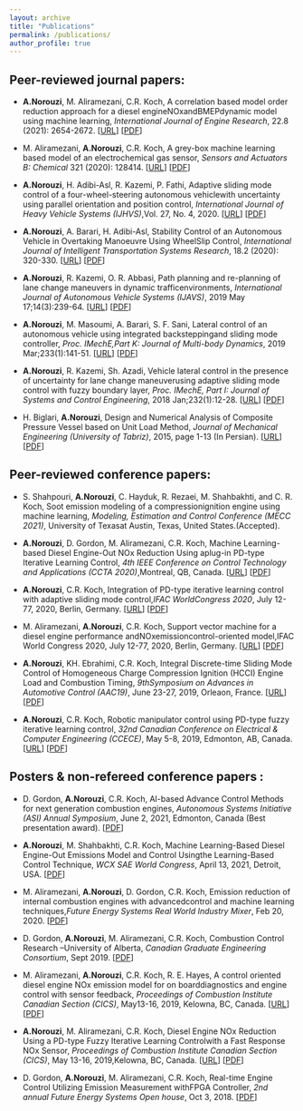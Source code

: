 ```yaml
---
layout: archive
title: "Publications"
permalink: /publications/
author_profile: true
---
```


## Peer-reviewed journal papers:


* **A.Norouzi**, M. Aliramezani, C.R. Koch, A correlation based model order reduction approach for a diesel engineNOxandBMEPdynamic model using machine learning, _International Journal of Engine Research_, 22.8 (2021): 2654-2672. [[URL](https://journals.sagepub.com/doi/abs/10.1177/1468087420936949)] [[PDF](/files/pdf/MOR-IJER-AN-v05-wfp.pdf)]

* M.  Aliramezani, **A.Norouzi**,  C.R.  Koch,  A  grey-box  machine  learning  based  model  of  an  electrochemical  gas  sensor, _Sensors and Actuators B: Chemical_ 321 (2020):  128414. [[URL](https://www.sciencedirect.com/science/article/pii/S0925400520307590?casa_token=iEpX_a4MmNIAAAAA:KYrzjeXC0XXixXneruou1znUHBf28wU_QzCXRYubPa-PS_5vRxJ9N0zFy_QQb1vj0ijon7MTjA)] [[PDF](/files/pdf/NOxsensorGreyboxSVM_R1-wfp.pdf)]

* **A.Norouzi**, H. Adibi-Asl, R. Kazemi, P. Fathi, Adaptive sliding mode control of a four-wheel-steering autonomous vehiclewith uncertainty using parallel orientation and position control, _International Journal of Heavy Vehicle Systems (IJHVS)_,Vol.  27, No.  4, 2020. [[URL](https://www.inderscienceonline.com/doi/abs/10.1504/IJHVS.2020.109290)] [[PDF](/files/pdf/4WS_ASMC_accepted_version-wfp.pdf)]

* **A.Norouzi**, A. Barari, H. Adibi-Asl, Stability Control of an Autonomous Vehicle in Overtaking Manoeuvre Using WheelSlip Control, _International Journal of Intelligent Transportation Systems Research_, 18.2 (2020): 320-330. [[URL](https://www.springerprofessional.de/en/stability-control-of-an-autonomous-vehicle-in-overtaking-manoeuv/17100504)] [[PDF](/files/pdf/IJT_Springer_accepted_version-wfp.pdf)]

* **A.Norouzi**,  R.  Kazemi,  O.  R.  Abbasi,  Path  planning  and  re-planning  of  lane  change  maneuvers  in  dynamic  trafficenvironments, _International Journal of Autonomous Vehicle Systems (IJAVS)_, 2019 May 17;14(3):239-64. [[URL](https://www.inderscienceonline.com/doi/abs/10.1504/IJVAS.2019.099831)] [[PDF](/files/pdf/path_palnning_accepted_version-wfp.pdf)]

* **A.Norouzi**, M. Masoumi, A. Barari, S. F. Sani, Lateral control of an autonomous vehicle using integrated backsteppingand sliding mode controller, _Proc. IMechE,Part K: Journal of Multi-body Dynamics_, 2019 Mar;233(1):141-51. [[URL](https://journals.sagepub.com/doi/full/10.1177/1464419318797051)] [[PDF](/files/pdf/partk-2018-wfp.pdf)]

* **A.Norouzi**,  R.  Kazemi,  Sh.   Azadi,  Vehicle  lateral  control  in  the  presence  of  uncertainty  for  lane  change  maneuverusing  adaptive  sliding  mode  control  with  fuzzy  boundary  layer,  _Proc. IMechE, Part I: Journal of Systems and Control Engineering_, 2018 Jan;232(1):12-28. [[URL](https://journals.sagepub.com/doi/abs/10.1177/0959651817733222)] [[PDF](/files/pdf/PartI-2018-wfp.pdf)]


* H. Biglari, **A.Norouzi**, Design and Numerical Analysis of Composite Pressure Vessel based on Unit Load Method, _Journal of Mechanical Engineering (University of Tabriz)_, 2015, page 1-13 (In Persian). [[URL](https://www.researchgate.net/publication/293645262_Design_and_Numerical_Analysis_of_Composite_Pressure_Vessel_based_on_Unit_Load_Method_in_persian)] [[PDF](/files/pdf/JMEUT40541445545800.pdf)]



## Peer-reviewed conference papers:

* S. Shahpouri, **A.Norouzi**, C. Hayduk, R. Rezaei, M. Shahbakhti, and C. R. Koch, Soot emission modeling of a compressionignition engine using machine learning, _Modeling, Estimation and Control Conference (MECC 2021)_, University of Texasat Austin, Texas, United States.(Accepted).

* **A.Norouzi**, D. Gordon, M. Aliramezani, C.R. Koch, Machine Learning-based Diesel Engine-Out NOx Reduction Using aplug-in PD-type Iterative Learning Control, _4th IEEE Conference on Control Technology and Applications (CCTA 2020)_,Montreal, QB, Canada. [[URL](https://ieeexplore.ieee.org/abstract/document/9206277)] [[PDF](/files/pdf/CCTA2020_v04-wfp.pdf)]

* **A.Norouzi**, C.R. Koch, Integration of PD-type iterative learning control with adaptive sliding mode control,_IFAC WorldCongress 2020_, July 12-77, 2020, Berlin, Germany. [[URL](https://www.sciencedirect.com/science/article/pii/S2405896320323223)] [[PDF](/files/pdf/1-s2.0-S2405896320323223-main-wfp.pdf)]

* M. Aliramezani, **A.Norouzi**,  C.R.  Koch,  Support  vector  machine  for  a  diesel  engine  performance  andNOxemissioncontrol-oriented model,IFAC World Congress 2020, July 12-77, 2020, Berlin, Germany. [[URL](https://www.sciencedirect.com/science/article/pii/S2405896320312635)] [[PDF](/files/pdf/1-s2.0-S2405896320312635-main-wfp.pdf)]

* **A.Norouzi**, KH. Ebrahimi,  C.R.  Koch,  Integral Discrete-time Sliding Mode Control of Homogeneous Charge Compression Ignition (HCCI) Engine Load and Combustion Timing, _9thSymposium on Advances in Automotive Control (AAC19)_, June 23-27, 2019, Orleaon, France. [[URL](https://www.sciencedirect.com/science/article/pii/S2405896319306445)] [[PDF](/files/pdf/AAC_IFAC_2019_V6-wfp.pdf)]

* **A.Norouzi**, C.R. Koch,  Robotic  manipulator  control  using  PD-type  fuzzy  iterative  learning  control, _32nd Canadian Conference on Electrical & Computer Engineering (CCECE)_, May 5-8, 2019, Edmonton, AB, Canada. [[URL](https://ieeexplore.ieee.org/document/8861721)] [[PDF](/files/pdf/IEEE_CCECE_2019_v6-wfp.pdf)]


## Posters & non-refereed conference papers :
* D. Gordon, **A.Norouzi**, C.R. Koch, AI-based Advance Control Methods for next generation combustion engines, _Autonomous Systems Initiative (ASI) Annual Symposium_, June 2, 2021, Edmonton, Canada (Best presentation award). [[PDF](/files/pdf/ASIpresentationDGAN.pdf)]

* **A.Norouzi**, M. Shahbakhti, C.R. Koch, Machine Learning-Based Diesel Engine-Out Emissions Model and Control Usingthe Learning-Based Control Technique, _WCX SAE World Congress_, April 13, 2021, Detroit, USA. [[PDF](/files/pdf/21PFL-0760_submitted.pdf)]

* M.  Aliramezani, **A.Norouzi**,  D.  Gordon,  C.R.  Koch,  Emission  reduction  of  internal  combustion  engines  with  advancedcontrol and machine learning techniques,_Future Energy Systems Real World Industry Mixer_, Feb 20, 2020. [[PDF](/files/pdf/MA_FESLighning2020_V01.pdf)]

* D.  Gordon, **A.Norouzi**,  M.  Aliramezani,  C.R.  Koch,  Combustion  Control  Research  –University of Alberta, _Canadian Graduate Engineering Consortium_, Sept 2019. [[PDF](/files/pdf/CEGC_2019_V02.pdf)]

* M. Aliramezani, **A.Norouzi**, C.R. Koch, R. E. Hayes, A control oriented diesel engine NOx emission model for on boarddiagnostics and engine control with sensor feedback, _Proceedings of Combustion Institute Canadian Section (CICS)_, May13-16, 2019, Kelowna, BC, Canada. [[URL](https://www.researchgate.net/profile/Masoud-Aliramezani/publication/333223847_A_control_oriented_diesel_engine_NOx_emission_model_for_on_board_diagnostics_and_engine_control_with_sensor_feedback/links/5ce2feff92851c4eabb15d89/A-control-oriented-diesel-engine-NOx-emission-model-for-on-board-diagnostics-and-engine-control-with-sensor-feedback.pdf)] [[PDF](/files/pdf/CICS_2019_model_V03-wfp.pdf)]

* **A.Norouzi**, M. Aliramezani, C.R. Koch, Diesel Engine NOx Reduction Using a PD-type Fuzzy Iterative Learning Controlwith  a  Fast  Response  NOx  Sensor, _Proceedings of Combustion Institute Canadian Section (CICS)_,  May  13-16,  2019,Kelowna, BC, Canada. [[URL](https://www.researchgate.net/profile/Armin-Norouzi/publication/333224129_Diesel_Engine_NOx_Reduction_Using_a_PD-type_Fuzzy_Iterative_Learning_Control_with_a_Fast_Response_NOx_Sensor/links/5ce31302a6fdccc9ddc14000/Diesel-Engine-NOx-Reduction-Using-a-PD-type-Fuzzy-Iterative-Learning-Control-with-a-Fast-Response-NOx-Sensor.pdf)] [[PDF](/files/pdf/CICS_2019_control_v04-wfp.pdf)]

* D.  Gordon, **A.Norouzi**,  M.  Aliramezani,  C.R.  Koch,  Real-time  Engine  Control  Utilizing  Emission  Measurement  withFPGA Controller, _2nd annual Future Energy Systems Open house_, Oct 3, 2018. [[PDF](/files/pdf/FES_OpenHouse18_DGMA_V02.pdf)]

